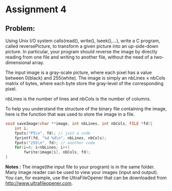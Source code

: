 # Assignment 4

## Problem:

Using Unix I/O system calls(read(), write(), lseek(),...), write a C program, called reversePicture, to transform a given picture into an up-side-down picture. In particular, your program should reverse the image by directly reading from one file and writing to another file, without the need of a two-dimensional array.

The input image is a gray-scale picture, where each pixel has a value between 0(black) and 255(white). The image is simply an nbLines × nbCols matrix of bytes, where each byte store the gray-level of the corresponding pixel.

nbLines is the number of lines and nbCols is the number of columns.

To help you understand the structure of the binary file containing the image, here is the function that was used to store the image in a file.

```c
void saveImage(char **image, int nbLines, int nbCols, FILE *fd){
    int i;
    fputs("P5\n", fd); // just a code
    fprintf(fd, "%d %d\n", nbLines, nbCols);
    fputs("255\n", fd); // another code
    for(i=0; i<nbLines; i++)
        fwrite(image[i], nbCols, fd);
}
```

**Notes :**
The image(the input file to your program) is in the same folder.
Many image reader can be used to view your images (input and output). You can, for example, use the UltraFileOpener that can be downloaded from http://www.ultrafileopener.com.